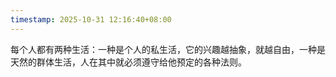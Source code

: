 ```yaml
---
timestamp: 2025-10-31 12:16:40+08:00
---
```


每个人都有两种生活：一种是个人的私生活，它的兴趣越抽象，就越自由，一种是天然的群体生活，人在其中就必须遵守给他预定的各种法则。

